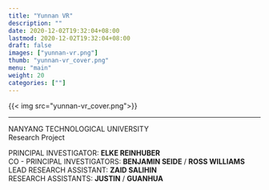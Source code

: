 ```yaml
---
title: "Yunnan VR"
description: ""
date: 2020-12-02T19:32:04+08:00
lastmod: 2020-12-02T19:32:04+08:00
draft: false
images: ["yunnan-vr.png"]
thumb: "yunnan-vr_cover.png"
menu: "main"
weight: 20
categories: [""]
---
```


{{< img src="yunnan-vr_cover.png">}}

---

NANYANG TECHNOLOGICAL UNIVERSITY  
Research Project  

PRINCIPAL INVESTIGATOR: **ELKE REINHUBER**  
CO - PRINCIPAL INVESTIGATORS: **BENJAMIN SEIDE** / **ROSS WILLIAMS**  
LEAD RESEARCH ASSISTANT: **ZAID SALIHIN**  
RESEARCH ASSISTANTS: **JUSTIN** / **GUANHUA**

